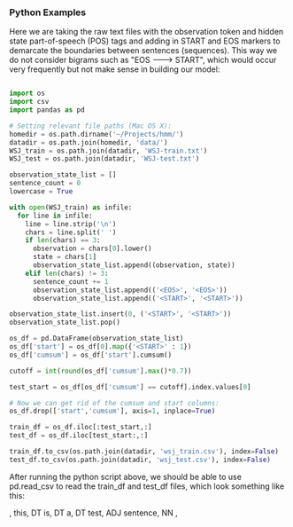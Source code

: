 ### Python Examples

Here we are taking the raw text files with the observation token and hidden state part-of-speech (POS) tags and adding in START and EOS markers to demarcate the boundaries between sentences (sequences). This way we do not consider bigrams such as "EOS ---> START", which would occur very frequently but not make sense in building our model:

```python

import os
import csv
import pandas as pd

# Setting relevant file paths (Mac OS X):
homedir = os.path.dirname('~/Projects/hmm/')
datadir = os.path.join(homedir, 'data/')
WSJ_train = os.path.join(datadir, 'WSJ-train.txt')
WSJ_test = os.path.join(datadir, 'WSJ-test.txt')

observation_state_list = []
sentence_count = 0
lowercase = True

with open(WSJ_train) as infile:
  for line in infile:
    line = line.strip('\n')
    chars = line.split(' ')
    if len(chars) == 3:
      observation = chars[0].lower()
      state = chars[1]
      observation_state_list.append((observation, state))
    elif len(chars) != 3:
      sentence_count += 1
      observation_state_list.append(('<EOS>', '<EOS>'))
      observation_state_list.append(('<START>', '<START>'))

observation_state_list.insert(0, ('<START>', '<START>'))
observation_state_list.pop()

os_df = pd.DataFrame(observation_state_list)
os_df['start'] = os_df[0].map({'<START>' : 1})
os_df['cumsum'] = os_df['start'].cumsum()

cutoff = int(round(os_df['cumsum'].max()*0.7))

test_start = os_df[os_df['cumsum'] == cutoff].index.values[0]

# Now we can get rid of the cumsum and start columns:
os_df.drop(['start','cumsum'], axis=1, inplace=True)

train_df = os_df.iloc[:test_start,:]
test_df = os_df.iloc[test_start:,:]

train_df.to_csv(os.path.join(datadir, 'wsj_train.csv'), index=False)
test_df.to_csv(os.path.join(datadir, 'wsj_test.csv'), index=False)

```

After running the python script above, we should be able to use pd.read_csv to read the train_df and test_df files, which look something like this:

<START>, <START>
this, DT
is, DT
a, DT
test, ADJ
sentence, NN
<EOS>, <EOS>

